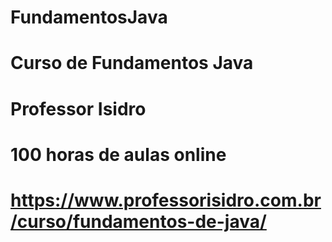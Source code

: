 # FundamentosJava
# Curso de Fundamentos Java 
# Professor Isidro
# 100 horas de aulas online 
# https://www.professorisidro.com.br/curso/fundamentos-de-java/

